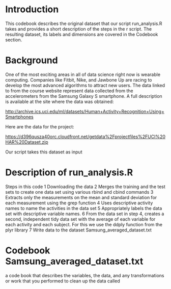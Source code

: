 
Introduction
============

This codebook describes the original dataset that our script run_analysis.R takes and provides a short description of the steps in the r script. The resulting dataset, its labels and dimensions are covered in the Codebook section.


Background
==========

One of the most exciting areas in all of data science right now is wearable computing. Companies like Fitbit, Nike, and Jawbone Up are racing to develop the most advanced algorithms to attract new users. The data linked to from the course website represent data collected from the accelerometers from the Samsung Galaxy S smartphone. A full description is available at the site where the data was obtained:

http://archive.ics.uci.edu/ml/datasets/Human+Activity+Recognition+Using+Smartphones

Here are the data for the project:

https://d396qusza40orc.cloudfront.net/getdata%2Fprojectfiles%2FUCI%20HAR%20Dataset.zip

Our script takes this dataset as input

Description of run_analysis.R
=============================
Steps in this code
1 Downloading the data
2 Merges the training and the test sets to create one data set using various rbind and cbind commands
3 Extracts only the measurements on the mean and standard deviation for each measurement using the grep function
4 Uses descriptive activity names to name the activities in the data set
5 Appropriately labels the data set with descriptive variable names.
6 From the data set in step 4, creates a second, independent tidy data set with the average of each variable for each activity and each subject. For this we use the ddply function from the plyr library
7 Write data to the dataset Samsung_averaged_dataset.txt

Codebook Samsung_averaged_dataset.txt
=====================================

a code book that describes the variables, the data, and any transformations or work that you performed to clean up the data called 

